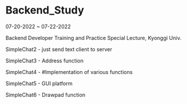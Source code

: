# Backend_Study

07-20-2022 ~ 07-22-2022

Backend Developer Training and Practice Special Lecture, Kyonggi Univ.

SimpleChat2 - just send text client to server

SimpleChat3 - Address function

SimpleChat4 - #Implementation of various functions

SimpleChat5 - GUI platform

SimpleChat6 - Drawpad function


